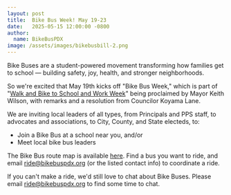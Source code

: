 ```yaml
---
layout: post
title:  Bike Bus Week! May 19-23
date:   2025-05-15 12:00:00 -0800
author:
  name: BikeBusPDX
image: /assets/images/bikebusbill-2.png
---
```


Bike Buses are a student-powered movement transforming how families get to school — building safety, joy, health, and stronger neighborhoods.

So we're excited that May 19th kicks off "Bike Bus Week," which is part of "[Walk and Bike to School and Work Week](https://www.portland.gov/council/districts/3/tiffany-koyama-lane/events/2025/5/19/walk-bike-school-work-week-celebration)"
being proclaimed by Mayor Keith Wilson, with remarks and a resolution from Councilor Koyama Lane.

We are inviting local leaders of all types, from Principals and PPS staff,
to advocates and associations, to City, County, and State electeds, to:

- Join a Bike Bus at a school near you, and/or
- Meet local bike bus leaders

The Bike Bus route map is available [here](/bike-buses). Find a bus you want to ride,
and email <a href="mailto:ride@bikebuspdx.org">ride@bikebuspdx.org</a> (or the listed contact info)
to coordinate a ride.

If you can't make a ride, we'd still love to chat about Bike Buses.
Please email <a href="mailto:ride@bikebuspdx.org">ride@bikebuspdx.org</a> to find some time to chat.
